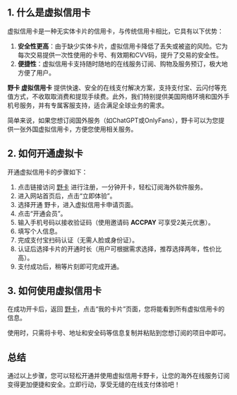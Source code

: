 ## 1. 什么是虚拟信用卡

虚拟信用卡是一种无实体卡片的信用卡，与传统信用卡相比，它具有以下优势：

1. **安全性更高**：由于缺少实体卡片，虚拟信用卡降低了丢失或被盗的风险。它为每次交易提供一次性使用的卡号、有效期和CVV码，提升了交易的安全性。
2. **便捷性**：虚拟信用卡支持随时随地的在线服务订阅、购物及服务预订，极大地方便了用户。

**野卡 虚拟信用卡** 提供快速、安全的在线支付解决方案，支持支付宝、云闪付等充值方式，不收取取消费和提现手续费。此外，我们特别提供美国网络环境和国外手机号服务，并有专属客服支持，适合满足全球业务的需求。

简单来说，如果您想订阅国外服务（如ChatGPT或OnlyFans），野卡可以为您提供一张外国虚拟信用卡，方便您使用相关服务。

## 2. 如何开通虚拟卡

开通虚拟信用卡的步骤如下：

1. 点击链接访问 [野卡](https://bit.ly/bewildcard) 进行注册，一分钟开卡，轻松订阅海外软件服务。
2. 进入网站首页后，点击“立即体验”。
3. 选择开通 野卡，进入虚拟信用卡申请页面。
4. 点击“开通会员”。
5. 输入手机号码以接收验证码（使用邀请码 **ACCPAY** 可享受2美元优惠）。
6. 填写个人信息。
7. 完成支付宝扫码认证（无需人脸或身份证）。
8. 认证后选择卡片的开通时长（用户可根据需求选择，推荐选择两年，性价比高）。
9. 支付成功后，稍等片刻即可完成开通。

## 3. 如何使用虚拟信用卡

在成功开卡后，返回 [野卡](https://bit.ly/bewildcard)，点击“我的卡片”页面，您将能看到所有虚拟信用卡的信息。

使用时，只需将卡号、地址和安全码等信息复制并粘贴到您想订阅的项目中即可。

## 总结

通过以上步骤，您可以轻松开通并使用虚拟信用卡野卡，让您的海外在线服务订阅变得更加便捷和安全。立即行动，享受无缝的在线支付体验吧！